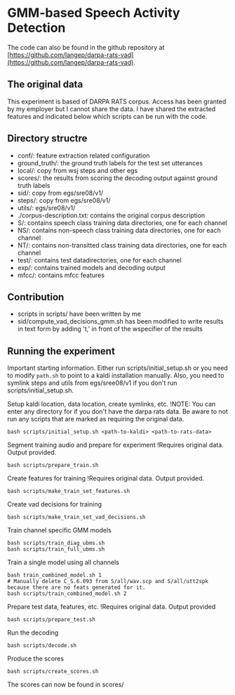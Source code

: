 # GMM-based Speech Activity Detection

The code can also be found in the github repository at [https://github.com/langep/darpa-rats-vad](https://github.com/langep/darpa-rats-vad).

## The original data
This experiment is based of DARPA RATS corpus. Access has been granted by my employer but I cannot share the data. I have shared the extracted features and indicated below which scripts can be run with the code.

## Directory structre
- conf/: feature extraction related configuration
- ground_truth/: the ground truth labels for the test set utterances
- local/: copy from wsj steps and other egs
- scores/: the results from scoring the decoding output against ground truth labels
- sid/: copy from egs/sre08/v1/
- steps/: copy from egs/sre08/v1/
- utils/: egs/sre08/v1/
- ./corpus-description.txt: contains the original corpus description
- S/: contains speech class training data directories, one for each channel
- NS/: contains non-speech class training data directories, one for each channel
- NT/: contains non-transitted class training data directories, one for each channel
- test/: contains test datadirectories, one for each channel
- exp/: contains trained models and decoding output
- mfcc/: contains mfcc features


## Contribution
- scripts in scripts/ have been written by me
- sid/compute_vad_decisions_gmm.sh has been modified to write results in text form by adding 't,' in front of the wspecifier of the results


## Running the experiment

Important starting information. Either run scripts/initial_setup.sh or you need to modify `path.sh` to point to a kaldi installation manually. Also, you need to symlink steps and utils from egs/sree08/v1 if you don't run scripts/initial_setup.sh.

Setup kaldi location, data location, create symlinks, etc.
!NOTE: You can enter any directory for <path-to-rats-data> if you don't have the darpa rats data.
	   Be aware to not run any scripts that are marked as requiring the original data.
```
bash scripts/initial_setup.sh <path-to-kaldi> <path-to-rats-data>
```

Segment training audio and prepare for experiment
!Requires original data. Output provided.
```
bash scripts/prepare_train.sh
```

Create features for training
!Requires original data. Output provided.
```
bash scripts/make_train_set_features.sh
```

Create vad decisions for training
```
bash scripts/make_train_set_vad_decisions.sh
```

Train channel specific GMM models
```
bash scripts/train_diag_ubms.sh
bash scripts/train_full_ubms.sh
```

Train a single model using all channels
```
bash train_combined_model.sh 1
# Manually delete C_S.6.093 from S/all/wav.scp and S/all/utt2spk because there are no feats generated for it.
bash scripts/train_combined_model.sh 2
```

Prepare test data, features, etc.
!Requires original data. Output provided
```
bash scripts/prepare_test.sh
```

Run the decoding
```
bash scripts/decode.sh
```

Produce the scores
```
bash scripts/create_scores.sh
```

The scores can now be found in scores/
